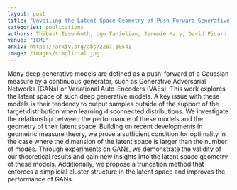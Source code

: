 ```yaml
---
layout: post
title: "Unveiling the Latent Space Geometry of Push-Forward Generative Models"
categories: publications
authors: Thibaut Issenhuth, Ugo Tanielian, Jeremie Mary, David Picard 
venue: "ICML"
arxiv: https://arxiv.org/abs/2207.10541
image: /images/simplicial.jpg
---
```


Many deep generative models are defined as a push-forward of a Gaussian measure by a continuous generator, such as Generative Adversarial Networks (GANs) or Variational Auto-Encoders (VAEs). This work explores the latent space of such deep generative models. A key issue with these models is their tendency to output samples outside of the support of the target distribution when learning disconnected distributions. We investigate the relationship between the performance of these models and the geometry of their latent space. Building on recent developments in geometric measure theory, we prove a sufficient condition for optimality in the case where the dimension of the latent space is larger than the number of modes. Through experiments on GANs, we demonstrate the validity of our theoretical results and gain new insights into the latent space geometry of these models. Additionally, we propose a truncation method that enforces a simplicial cluster structure in the latent space and improves the performance of GANs.
 
